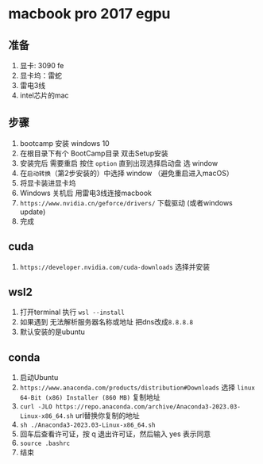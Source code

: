# macbook pro 2017 egpu

## 准备

1. 显卡: 3090 fe
2. 显卡坞：雷蛇
3. 雷电3线
4. intel芯片的mac

## 步骤

1. bootcamp 安装 windows 10
2. 在根目录下有个 BootCamp目录 双击Setup安装
3. 安装完后 需要重启 按住 `option` 直到出现选择启动盘 选 window
4. 在`启动转换`（第2步安装的）中选择 window （避免重启进入macOS）
5. 将显卡装进显卡坞
6. Windows 关机后 用雷电3线连接macbook
7. `https://www.nvidia.cn/geforce/drivers/` 下载驱动 (或者windows update)
8. 完成


## cuda

1. `https://developer.nvidia.com/cuda-downloads` 选择并安装

## wsl2

1. 打开terminal 执行 `wsl --install`
2. 如果遇到 无法解析服务器名称或地址 把dns改成`8.8.8.8`
3. 默认安装的是ubuntu

## conda

1. 启动Ubuntu
2. `https://www.anaconda.com/products/distribution#Downloads` 选择 `linux 64-Bit (x86) Installer (860 MB)` 复制地址
3. `curl -JLO https://repo.anaconda.com/archive/Anaconda3-2023.03-Linux-x86_64.sh` url替换你复制的地址
4. `sh ./Anaconda3-2023.03-Linux-x86_64.sh`
5. 回车后查看许可证，按 q 退出许可证，然后输入 yes 表示同意
6. `source .bashrc`
7. 结束

